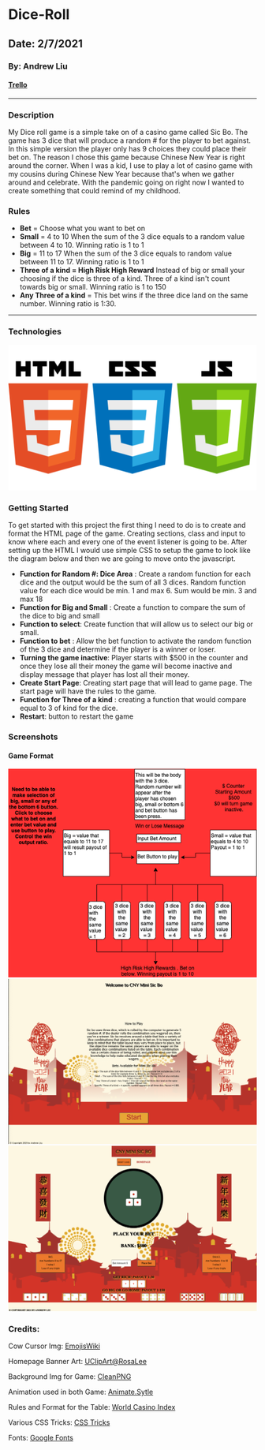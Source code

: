 # Dice-Roll 

## Date: 2/7/2021 

### By: Andrew Liu 
#### [Trello](https://trello.com/b/ldaqHj36/dice-roll)
***

### **Description**

My Dice roll game is a simple take on of a casino game called Sic Bo. The game has 3 dice that will produce a random # for the player to bet against. In this simple version the player only has  9 choices they could place their bet on. The reason I chose this game because Chinese New Year is right around the corner. When I was a kid, I use to play a lot of casino game with my cousins during Chinese New Year because that's when we gather around and celebrate. With the pandemic going on right now I wanted to create something that could remind of my childhood. 

### **Rules** 
* **Bet** = Choose what you want to bet on
* **Small** = 4 to 10 When the sum of the 3 dice equals to a random value between 4 to 10. Winning ratio is 1 to 1
* **Big** = 11 to 17 When the sum of the 3 dice equals to random value between 11 to 17. Winning ratio is 1 to 1
* **Three of a kind = High Risk High Reward** Instead of big or small your choosing if the dice is three of a kind. Three of a kind isn't count towards big or small. Winning ratio is 1 to 150   
* **Any Three of a kind** = This bet wins if the three dice land on the same number. Winning ratio is 1:30.

***

### **Technologies**

![Javascript, HTML, CSS](images/Coding%20Icon.png)


### **Getting Started**

To get started with this project the first thing I need to do is to create and format the HTML page of the game. Creating sections, class and input to know where each and every one of the event listener is going to be. After setting up the HTML I would use simple CSS to setup the game to look like the diagram below and then we are going to move onto the javascript. 

* **Function for Random #: Dice Area** : Create a random function for each dice and the output would be the sum of all 3 dices. Random function value for each dice would be min. 1 and max 6. Sum would be min. 3 and max 18
* **Function for Big and Small** : Create a function to compare the sum of the dice to big and small 
* **Function to select**: Create function that will allow us to select our big or small. 
* **Function to bet** : Allow the bet function to activate the random function of the 3 dice and determine if the player is a winner or loser. 
* **Turning the game inactive**: Player starts with $500 in the counter and once they lose all their money the game will become inactive and display message that player has lost all their money. 
* **Create Start Page**: Creating start page that will lead to game page. The start page will have the rules to the game. 
* **Function for Three of a kind** : creating a function that would compare equal to 3 of kind for the dice. 
* **Restart**: button to restart the game 





### **Screenshots**

#### Game Format

![Game format](./Dice%20Format%20Final%20Diagram.png)
![Game Homeage](./images/Screen%20Shot%202021-02-11%20at%209.15.15%20PM.png)
![Game page](images/Screen%20Shot%202021-02-11%20at%209.15.39%20PM.png)




### Credits: 

Cow Cursor Img: [EmojisWiki](https://emojis.wiki/cow-face/)

Homepage Banner Art: [UClipArt@RosaLee](https://www.uclipart.com/user/@Rosalee.html)

Background Img for Game: [CleanPNG](https://www.cleanpng.com/png-iloilo-city-china-macro-store-future-time-chinese-694217/preview.html) 

Animation used in both Game: [Animate.Sytle](https://animate.style/)

Rules and Format for the Table: [World Casino Index](https://www.worldcasinoindex.com/table-games/sic-bo/)

Various CSS Tricks: [CSS Tricks](https://css-tricks.com)

Fonts: [Google Fonts](https://fonts.google.com/specimen/ZCOOL+XiaoWei?subset=chinese-simplified&preview.text=%E4%BB%96%E4%BB%AC%E6%89%80%E6%9C%89%E7%9A%84%E8%AE%BE%E5%A4%87%E5%92%8C%E4%BB%AA%E5%99%A8%E5%BD%B7%E4%BD%9B%E9%83%BD%E6%98%AF%E6%9C%89%E7%94%9F%E5%91%BD%E7%9A%84%E3%80%82&preview.text_type=custom)


